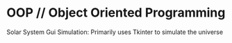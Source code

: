 # OOP  //  Object Oriented Programming 

Solar System Gui Simulation: Primarily uses Tkinter to simulate the universe
